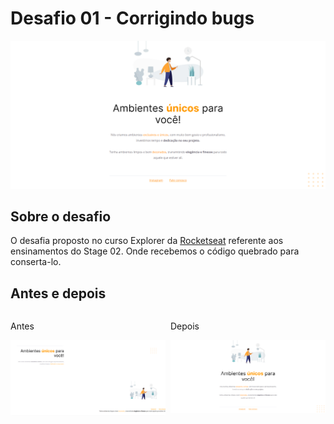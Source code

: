 # Desafio 01 - Corrigindo bugs
<img src="./images/screenshot.png"/>

## Sobre o desafio
O desafia proposto no curso Explorer da [Rocketseat](https://www.rocketseat.com.br/) referente aos ensinamentos do Stage 02. Onde recebemos o código quebrado para conserta-lo.

## Antes e depois
<div style="display: flex; gap: 8px;">
  <div>
  <p>Antes<p>
  <img src="./images/screenshot2.png"/>
  </div>
  <div>
  <p>Depois<p>
  <img src="./images/screenshot.png"/>
  </div>
</div>

